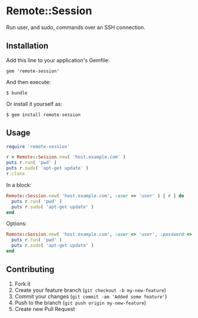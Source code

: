 # Remote::Session

Run user, and sudo, commands over an SSH connection.

## Installation

Add this line to your application's Gemfile:

    gem 'remote-session'

And then execute:

    $ bundle

Or install it yourself as:

    $ gem install remote-session

## Usage

```ruby
require 'remote-session'

r = Remote::Session.new( 'host.example.com' )
puts r.run( 'pwd' )
puts r.sudo( 'apt-get update' )
r.close
```

In a block:
```ruby
Remote::Session.new( 'host.example.com', :user => 'user' ) | r | do
  puts r.run( 'pwd' )
  puts r.sudo( 'apt-get update' )
end
```

Options:
```ruby
Remote::Session.new( 'host.example.com', :user => 'user', :password => 'password' ) | r | do
  puts r.run( 'pwd' )
  puts r.sudo( 'apt-get update' )
end
```

## Contributing

1. Fork it
2. Create your feature branch (`git checkout -b my-new-feature`)
3. Commit your changes (`git commit -am 'Added some feature'`)
4. Push to the branch (`git push origin my-new-feature`)
5. Create new Pull Request

